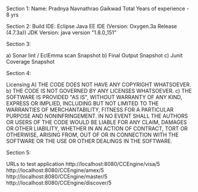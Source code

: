Section 1:
Name: Pradnya Navnathrao Gaikwad
Total Years of experience - 8 yrs

Section 2:
	Build IDE: Eclipse Java EE IDE (Version: Oxygen.3a Release (4.7.3a))
	JDK Version: java version "1.8.0_151"

Section 3:
 
a)	Sonar lint / EclEmma scan Snapshot 
b)	Final Output Snapshot 
c)	Junit Coverage Snapshot

Section 4:


Licensing 
A)	THE CODE DOES NOT HAVE ANY COPYRIGHT WHATSOEVER. 
b)	THE CODE IS NOT GOVERNED BY ANY LICENSES WHATSOEVER. 
c)	THE SOFTWARE IS PROVIDED "AS IS", WITHOUT WARRANTY OF ANY KIND, EXPRESS OR IMPLIED, INCLUDING BUT NOT LIMITED TO THE WARRANTIES OF MERCHANTABILITY, FITNESS FOR A PARTICULAR PURPOSE AND NONINFRINGEMENT. IN NO EVENT SHALL THE AUTHORS OR USERS OF THE CODE WOULD BE LIABLE FOR ANY CLAIM, DAMAGES OR OTHER LIABILITY, WHETHER IN AN ACTION OF CONTRACT, TORT OR OTHERWISE, ARISING FROM, OUT OF OR IN CONNECTION WITH THE SOFTWARE OR THE USE OR OTHER DEALINGS IN THE SOFTWARE.

Section 5:

URLs to test application
http://localhost:8080/CCEngine/visa/5
http://localhost:8080/CCEngine/amex/5
http://localhost:8080/CCEngine/master/5
http://localhost:8080/CCEngine/discover/5
